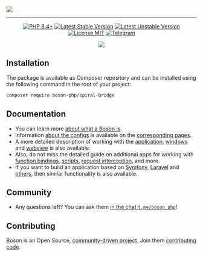 <a href="https://github.com/boson-php/spiral-bridge">
    <img align="center" src="https://github.com/user-attachments/assets/169b6bf1-4644-4873-ac4e-6448b36dc2a5" />
</a>

---

<p align="center">
    <a href="https://packagist.org/packages/boson-php/spiral-bridge"><img src="https://poser.pugx.org/boson-php/spiral-bridge/require/php?style=for-the-badge" alt="PHP 8.4+"></a>
    <a href="https://packagist.org/packages/boson-php/spiral-bridge"><img src="https://poser.pugx.org/boson-php/spiral-bridge/version?style=for-the-badge" alt="Latest Stable Version"></a>
    <a href="https://packagist.org/packages/boson-php/spiral-bridge"><img src="https://poser.pugx.org/boson-php/spiral-bridge/v/unstable?style=for-the-badge" alt="Latest Unstable Version"></a>
    <a href="https://raw.githubusercontent.com/boson-php/spiral-bridge/blob/master/LICENSE"><img src="https://poser.pugx.org/boson-php/spiral-bridge/license?style=for-the-badge" alt="License MIT"></a>
    <a href="https://t.me/boson_php"><img src="https://img.shields.io/static/v1?label=&message=Join+To+Community&color=24A1DE&style=for-the-badge&logo=telegram&logoColor=white" alt="Telegram" /></a>
</p>
<p align="center">
    <a href="https://github.com/boson-php/spiral-bridge/actions/workflows/tests.yml"><img src="https://img.shields.io/github/actions/workflow/status/boson-php/spiral-bridge/tests.yml?label=Tests&style=flat-square&logo=unpkg"></a>
</p>

## Installation

The package is available as Composer repository and can 
be installed using the following command in the root of your project:

```bash
composer require boson-php/spiral-bridge
```

## Documentation

- You can learn more [about what a Boson is](https://bosonphp.com/introduction.html).
- Information [about the configs](https://bosonphp.com/configuration.html) is 
  available on the [corresponding pages](https://bosonphp.com/application-configuration.html).
- A more detailed description of working with the [application](https://bosonphp.com/application.html), 
  [windows](https://bosonphp.com/window.html) and [webview](https://bosonphp.com/webview.html) 
  is also available.
- Also, do not miss the detailed guide on additional apps for working with 
  [function bindings](https://bosonphp.com/bindings-api.html),
  [scripts](https://bosonphp.com/scripts-api.html),
  [request interception](https://bosonphp.com/schemes-api.html), and more.
- If you want to build an application based on 
  [Symfony](https://bosonphp.com/symfony-adapter.html), 
  [Laravel](https://bosonphp.com/laravel-adapter.html) and 
  [others](https://bosonphp.com/psr7-adapter.html), 
  then similar functionality is also available.

## Community

- Any questions left? You can ask them 
  [in the chat `t.me/boson_php`](https://t.me/boson_php)!

## Contributing

Boson is an Open Source, [community-driven project](https://github.com/boson-php/spiral-bridge/graphs/contributors). 
Join them [contributing code](https://bosonphp.com/contribution.html).

